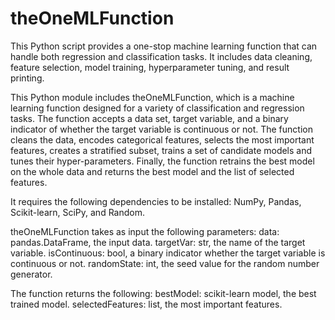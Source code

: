 # theOneMLFunction
This Python script provides a one-stop machine learning function that can handle both regression and classification tasks. It includes data cleaning, feature selection, model training, hyperparameter tuning, and result printing.

This Python module includes theOneMLFunction, which is a machine learning function designed for a variety of classification and regression tasks. The function accepts a data set, target variable, and a binary indicator of whether the target variable is continuous or not. The function cleans the data, encodes categorical features, selects the most important features, creates a stratified subset, trains a set of candidate models and tunes their hyper-parameters. Finally, the function retrains the best model on the whole data and returns the best model and the list of selected features.

It requires the following dependencies to be installed: NumPy, Pandas, Scikit-learn, SciPy, and Random.

  theOneMLFunction takes as input the following parameters:
    data: pandas.DataFrame, the input data.
    targetVar: str, the name of the target variable.
    isContinuous: bool, a binary indicator whether the target variable is continuous or not.
    randomState: int, the seed value for the random number generator.

  The function returns the following:
    bestModel: scikit-learn model, the best trained model.
    selectedFeatures: list, the most important features.
